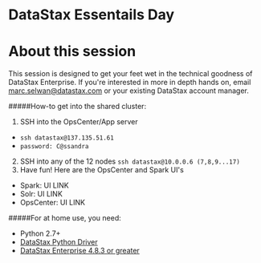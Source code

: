# DataStax Essentails Day

# About this session
This session is designed to get your feet wet in the technical goodness of DataStax Enterprise. If you're interested in more in depth hands on, email marc.selwan@datastax.com or your existing DataStax account manager.

#####How-to get into the shared cluster: 
1. SSH into the OpsCenter/App server
  * ```ssh datastax@137.135.51.61```
  * ```password: C@ssandra```
2. SSH into any of the 12 nodes 
  ```ssh datastax@10.0.0.6 (7,8,9...17)```
3. Have fun! Here are the OpsCenter and Spark UI's 
  * Spark: UI LINK
  * Solr: UI LINK
  * OpsCenter: UI LINK 

#####For at home use, you need:
* Python 2.7+
* [DataStax Python Driver](https://github.com/datastax/python-driver) 
* [DataStax Enterprise 4.8.3 or greater](https://www.datastax.com/downloads) 
